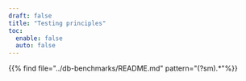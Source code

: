 ```yaml
---
draft: false
title: "Testing principles"
toc:
  enable: false
  auto: false
---
```


{{% find file="../db-benchmarks/README.md" pattern="(?sm)<!-- principles2 -->.*<!-- framework -->"%}}
